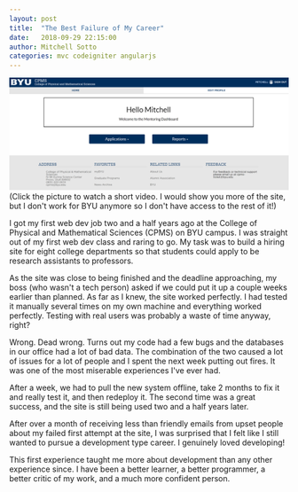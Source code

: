 ```yaml
---
layout: post
title:  "The Best Failure of My Career"
date:   2018-09-29 22:15:00
author: Mitchell Sotto
categories: mvc codeigniter angularjs
---
```

[![CPMS Application](/assets/cpms-home.PNG)](https://www.youtube.com/watch?time_continue=29&v=NRuu4-IWsr0 "CPMS Application")
(Click the picture to watch a short video. I would show you more of the site, but I don't work for BYU anymore so I don't have access to the rest of it!)

I got my first web dev job two and a half years ago at the College of Physical and Mathematical Sciences (CPMS) on BYU campus. I was straight out of my first web dev class and raring to go. My task was to build a hiring site for eight college departments so that students could apply to be research assistants to professors.

As the site was close to being finished and the deadline approaching, my boss (who wasn't a tech person) asked if we could put it up a couple weeks earlier than planned. As far as I knew, the site worked perfectly. I had tested it manually several times on my own machine and everything worked perfectly. Testing with real users was probably a waste of time anyway, right? 

Wrong. Dead wrong. Turns out my code had a few bugs and the databases in our office had a lot of bad data. The combination of the two caused a lot of issues for a lot of people and I spent the next week putting out fires. It was one of the most miserable experiences I've ever had. 

After a week, we had to pull the new system offline, take 2 months to fix it and really test it, and then redeploy it. The second time was a great success, and the site is still being used two and a half years later.

After over a month of receiving less than friendly emails from upset people about my failed first attempt at the site, I was surprised that I felt like I still wanted to pursue a development type career. I genuinely loved developing!

This first experience taught me more about development than any other experience since. I have been a better learner, a better programmer, a better critic of my work, and a much more confident person.



